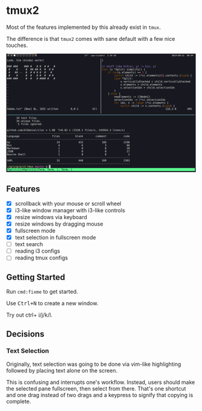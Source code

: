 # tmux2

Most of the features implemented by this already exist in `tmux`.

The difference is that `tmux2` comes with sane default with a few nice touches.

![Screenshot](./i3-tmux.png)

## Features
- [x] scrollback with your mouse or scroll wheel
- [x] i3-like window manager with i3-like controls
- [x] resize windows via keyboard
- [x] resize windows by dragging mouse
- [x] fullscreen mode
- [x] text selection in fullscreen mode
- [ ] text search
- [ ] reading i3 configs
- [ ] reading tmux configs

## Getting Started

Run `cmd:fixme` to get started.

Use <kbd>Ctrl+N</kbd> to create a new window.

Try out ctrl+ i/j/k/l.

## Decisions

### Text Selection
Originally, text selection was going to be done via vim-like highlighting followed by placing text alone on the screen.

This is confusing and interrupts one's workflow. Instead, users should make the selected pane fullscreen, then select from there. That's one shortcut and one drag instead of two drags and a keypress to signify that copying is complete.
